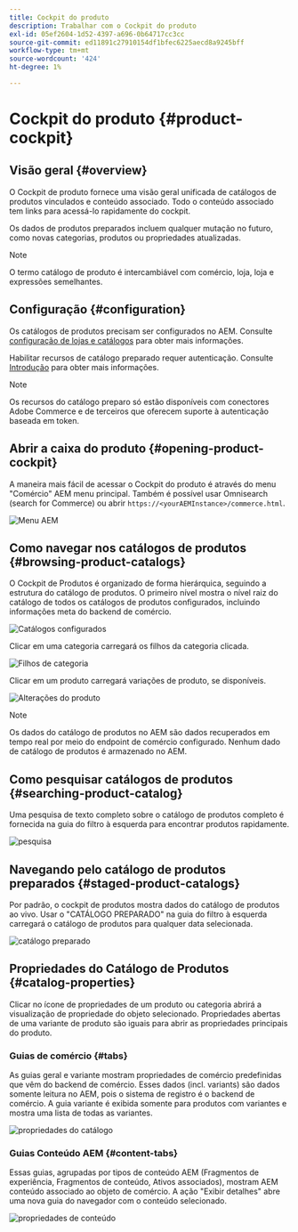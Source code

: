 ```yaml
---
title: Cockpit do produto
description: Trabalhar com o Cockpit do produto
exl-id: 05ef2604-1d52-4397-a696-0b64717cc3cc
source-git-commit: ed11891c27910154df1bfec6225aecd8a9245bff
workflow-type: tm+mt
source-wordcount: '424'
ht-degree: 1%

---
```


# Cockpit do produto {#product-cockpit}

## Visão geral {#overview}

O Cockpit de produto fornece uma visão geral unificada de catálogos de produtos vinculados e conteúdo associado. Todo o conteúdo associado tem links para acessá-lo rapidamente do cockpit.

Os dados de produtos preparados incluem qualquer mutação no futuro, como novas categorias, produtos ou propriedades atualizadas.

>[!NOTE]
>
>O termo catálogo de produto é intercambiável com comércio, loja, loja e expressões semelhantes.

## Configuração {#configuration}

Os catálogos de produtos precisam ser configurados no AEM. Consulte [configuração de lojas e catálogos](/help/commerce/cif/getting-started.md#catalog) para obter mais informações.

Habilitar recursos de catálogo preparado requer autenticação. Consulte [Introdução](/help/commerce/cif/getting-started.md) para obter mais informações.

>[!NOTE]
>
>Os recursos do catálogo preparo só estão disponíveis com conectores Adobe Commerce e de terceiros que oferecem suporte à autenticação baseada em token.

## Abrir a caixa do produto {#opening-product-cockpit}

A maneira mais fácil de acessar o Cockpit do produto é através do menu &quot;Comércio&quot; AEM menu principal. Também é possível usar Omnisearch (search for Commerce) ou abrir `https://<yourAEMInstance>/commerce.html`.

![Menu AEM](/help/commerce/cif/assets/aem-menu.png)

## Como navegar nos catálogos de produtos {#browsing-product-catalogs}

O Cockpit de Produtos é organizado de forma hierárquica, seguindo a estrutura do catálogo de produtos. O primeiro nível mostra o nível raiz do catálogo de todos os catálogos de produtos configurados, incluindo informações meta do backend de comércio.

![Catálogos configurados](/help/commerce/cif/assets/catalog-overview.png)

Clicar em uma categoria carregará os filhos da categoria clicada.

![Filhos de categoria](/help/commerce/cif/assets/catalog-category-children.png)

Clicar em um produto carregará variações de produto, se disponíveis.

![Alterações do produto](/help/commerce/cif/assets/catalog-product-variation.png)

>[!NOTE]
>
>Os dados do catálogo de produtos no AEM são dados recuperados em tempo real por meio do endpoint de comércio configurado. Nenhum dado de catálogo de produtos é armazenado no AEM.

## Como pesquisar catálogos de produtos {#searching-product-catalog}

Uma pesquisa de texto completo sobre o catálogo de produtos completo é fornecida na guia do filtro à esquerda para encontrar produtos rapidamente.

![pesquisa](/help/commerce/cif/assets/search-cockpit.png)

## Navegando pelo catálogo de produtos preparados {#staged-product-catalogs}

Por padrão, o cockpit de produtos mostra dados do catálogo de produtos ao vivo. Usar o &quot;CATÁLOGO PREPARADO&quot; na guia do filtro à esquerda carregará o catálogo de produtos para qualquer data selecionada.

![catálogo preparado](/help/commerce/cif/assets/staged-cockpit.png)

## Propriedades do Catálogo de Produtos {#catalog-properties}

Clicar no ícone de propriedades de um produto ou categoria abrirá a visualização de propriedade do objeto selecionado. Propriedades abertas de uma variante de produto são iguais para abrir as propriedades principais do produto.

### Guias de comércio {#tabs}

As guias geral e variante mostram propriedades de comércio predefinidas que vêm do backend de comércio. Esses dados (incl. variants) são dados somente leitura no AEM, pois o sistema de registro é o backend de comércio. A guia variante é exibida somente para produtos com variantes e mostra uma lista de todas as variantes.

![propriedades do catálogo](/help/commerce/cif/assets/catalog-properties.png)

### Guias Conteúdo AEM {#content-tabs}

Essas guias, agrupadas por tipos de conteúdo AEM (Fragmentos de experiência, Fragmentos de conteúdo, Ativos associados), mostram AEM conteúdo associado ao objeto de comércio. A ação &quot;Exibir detalhes&quot; abre uma nova guia do navegador com o conteúdo selecionado.

![propriedades de conteúdo](/help/commerce/cif/assets/content-properties.png)
